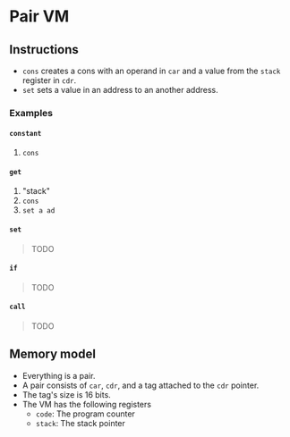 # Pair VM

## Instructions

- `cons` creates a cons with an operand in `car` and a value from the `stack` register in `cdr`.
- `set` sets a value in an address to an another address.

### Examples

#### `constant`

1. `cons`

#### `get`

1. "stack"
1. `cons`
1. `set a ad`

#### `set`

> TODO

#### `if`

> TODO

#### `call`

> TODO

## Memory model

- Everything is a pair.
- A pair consists of `car`, `cdr`, and a tag attached to the `cdr` pointer.
- The tag's size is 16 bits.
- The VM has the following registers
  - `code`: The program counter
  - `stack`: The stack pointer
